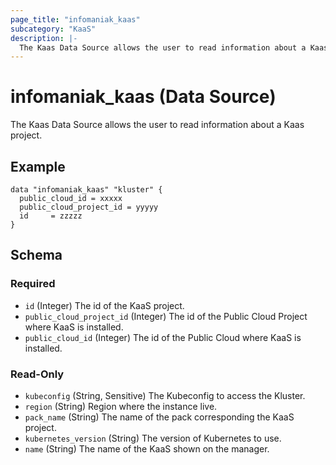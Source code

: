 ```yaml
---
page_title: "infomaniak_kaas"
subcategory: "KaaS"
description: |-
  The Kaas Data Source allows the user to read information about a Kaas project
---
```


# infomaniak_kaas (Data Source)

The Kaas Data Source allows the user to read information about a Kaas project.

## Example

```hcl
data "infomaniak_kaas" "kluster" {
  public_cloud_id = xxxxx
  public_cloud_project_id = yyyyy
  id     = zzzzz
}
```

## Schema

### Required

- `id` (Integer) The id of the KaaS project.
- `public_cloud_project_id` (Integer) The id of the Public Cloud Project where KaaS is installed.
- `public_cloud_id` (Integer) The id of the Public Cloud where KaaS is installed.

### Read-Only

- `kubeconfig` (String, Sensitive) The Kubeconfig to access the Kluster.
- `region` (String) Region where the instance live.
- `pack_name` (String) The name of the pack corresponding the KaaS project.
- `kubernetes_version` (String) The version of Kubernetes to use.
- `name` (String) The name of the KaaS shown on the manager.
